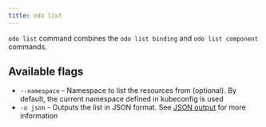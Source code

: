 ```yaml
---
title: odo list
---
```


`odo list` command combines the `odo list binding` and `odo list component` commands.

## Available flags

* `--namespace` - Namespace to list the resources from (optional). By default, the current namespace defined in kubeconfig is used
* `-o json` - Outputs the list in JSON format. See [JSON output](json-output.md) for more information
